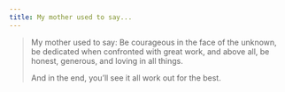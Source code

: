 ```yaml
---
title: My mother used to say...
---
```


> My mother used to say:
> Be courageous in the face of the unknown,
> be dedicated when confronted with great work,
> and above all, be honest, generous, and loving in all things.
>
> And in the end, you’ll see it all work out for the best.
